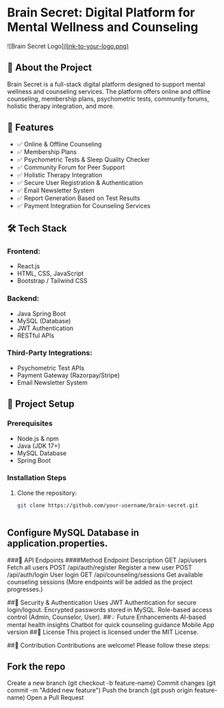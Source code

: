 # Brain Secret: Digital Platform for Mental Wellness and Counseling

![Brain Secret Logo][(link-to-your-logo.png) ](https://postimg.cc/dDXtDBdQ)

## 🧠 About the Project
Brain Secret is a full-stack digital platform designed to support mental wellness and counseling services. The platform offers online and offline counseling, membership plans, psychometric tests, community forums, holistic therapy integration, and more.

## 🚀 Features
- ✅ Online & Offline Counseling
- ✅ Membership Plans
- ✅ Psychometric Tests & Sleep Quality Checker
- ✅ Community Forum for Peer Support
- ✅ Holistic Therapy Integration
- ✅ Secure User Registration & Authentication
- ✅ Email Newsletter System
- ✅ Report Generation Based on Test Results
- ✅ Payment Integration for Counseling Services

## 🛠️ Tech Stack
### **Frontend:**  
- React.js  
- HTML, CSS, JavaScript  
- Bootstrap / Tailwind CSS  

### **Backend:**  
- Java Spring Boot  
- MySQL (Database)  
- JWT Authentication  
- RESTful APIs  

### **Third-Party Integrations:**  
- Psychometric Test APIs  
- Payment Gateway (Razorpay/Stripe)  
- Email Newsletter System  

## 🎯 Project Setup
### **Prerequisites**
- Node.js & npm  
- Java (JDK 17+)  
- MySQL Database  
- Spring Boot  

### **Installation Steps**
1. Clone the repository:
   ```sh
   git clone https://github.com/your-username/brain-secret.git



 ## Configure MySQL Database in application.properties.
###📌 API Endpoints
####Method	Endpoint	Description
GET	/api/users	Fetch all users
POST	/api/auth/register	Register a new user
POST	/api/auth/login	User login
GET	/api/counseling/sessions	Get available counseling sessions
(More endpoints will be added as the project progresses.)

##🔐 Security & Authentication
Uses JWT Authentication for secure login/logout.
Encrypted passwords stored in MySQL.
Role-based access control (Admin, Counselor, User).
##💡 Future Enhancements
AI-based mental health insights
Chatbot for quick counseling guidance
Mobile App version
##📜 License
This project is licensed under the MIT License.

##🤝 Contribution
Contributions are welcome! Please follow these steps:

## Fork the repo
Create a new branch (git checkout -b feature-name)
Commit changes (git commit -m "Added new feature")
Push the branch (git push origin feature-name)
Open a Pull Request
